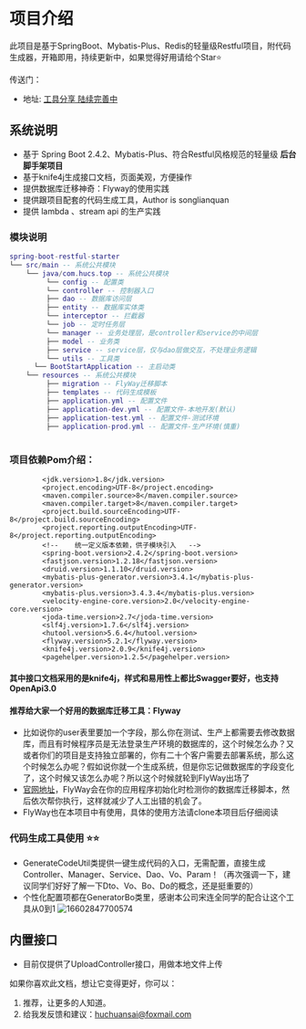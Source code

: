 
# 项目介绍
<p>此项目是基于SpringBoot、Mybatis-Plus、Redis的轻量级Restful项目，附代码生成器，开箱即用，持续更新中，如果觉得好用请给个Star⭐️</p>
传送门：

* 地址: [工具分享 陆续完善中](https://github.com/huchuansai/spring-boot-restful-starter)

## 系统说明

- 基于 Spring Boot 2.4.2、Mybatis-Plus、符合Restful风格规范的轻量级 **后台脚手架项目**
- 基于knife4j生成接口文档，页面美观，方便操作
- 提供数据库迁移神奇：Flyway的使用实践
- 提供跟项目配套的代码生成工具，Author is songlianquan
- 提供 lambda 、stream api 的生产实践

### 模块说明

```lua
spring-boot-restful-starter
└── src/main -- 系统公共模块
    └── java/com.hucs.top -- 系统公共模块
         └── config -- 配置类
         └── controller -- 控制器入口
         ├── dao -- 数据库访问层
         ├── entity -- 数据库实体类
         └── interceptor -- 拦截器
         └── job -- 定时任务层
         └── manager -- 业务处理层，是controller和service的中间层
         ├── model -- 业务类
         ├── service -- service层，仅与dao层做交互，不处理业务逻辑
         └── utils -- 工具类
      └── BootStartApplication -- 主启动类
    └── resources -- 系统公共模块
         ├── migration -- FlyWay迁移脚本
         ├── templates -- 代码生成模板
         ├── application.yml -- 配置文件
         ├── application-dev.yml -- 配置文件-本地开发(默认)
         ├── application-test.yml -- 配置文件-测试环境
         ├── application-prod.yml -- 配置文件-生产环境(慎重)
  
```

### 项目依赖Pom介绍：
``` code
        <jdk.version>1.8</jdk.version>
        <project.encoding>UTF-8</project.encoding>
        <maven.compiler.source>8</maven.compiler.source>
        <maven.compiler.target>8</maven.compiler.target>
        <project.build.sourceEncoding>UTF-8</project.build.sourceEncoding>
        <project.reporting.outputEncoding>UTF-8</project.reporting.outputEncoding>
        <!--    统一定义版本依赖，供子模块引入   -->
        <spring-boot.version>2.4.2</spring-boot.version>
        <fastjson.version>1.2.18</fastjson.version>
        <druid.version>1.1.10</druid.version>
        <mybatis-plus-generator.version>3.4.1</mybatis-plus-generator.version>
        <mybatis-plus.version>3.4.3.4</mybatis-plus.version>
        <velocity-engine-core.version>2.0</velocity-engine-core.version>
        <joda-time.version>2.7</joda-time.version>
        <slf4j.version>1.7.6</slf4j.version>
        <hutool.version>5.6.4</hutool.version>
        <flyway.version>5.2.1</flyway.version>
        <knife4j.version>2.0.9</knife4j.version>
        <pagehelper.version>1.2.5</pagehelper.version>
```
#### 其中接口文档采用的是knife4j，样式和易用性上都比Swagger要好，也支持OpenApi3.0
#### 推荐给大家一个好用的数据库迁移工具：Flyway
* 比如说你的user表里要加一个字段，那么你在测试、生产上都需要去修改数据库，而且有时候程序员是无法登录生产环境的数据库的，这个时候怎么办？又或者你们的项目是支持独立部署的，你有二十个客户需要去部署系统，那么这个时候怎么办呢？假如说你就一个生成系统，但是你忘记做数据库的字段变化了，这个时候又该怎么办呢？所以这个时候就轮到FlyWay出场了
* [官网地址](https://flywaydb.org/documentation/)，FlyWay会在你的应用程序初始化时检测你的数据库迁移脚本，然后依次帮你执行，这样就减少了人工出错的机会了。
* FlyWay也在本项目中有使用，具体的使用方法请clone本项目后仔细阅读

### 代码生成工具使用 ⭐️⭐️
* GenerateCodeUtil类提供一键生成代码的入口，无需配置，直接生成Controller、Manager、Service、Dao、Vo、Param！（再次强调一下，建议同学们好好了解一下Dto、Vo、Bo、Do的概念，还是挺重要的）
* 个性化配置项都在GeneratorBo类里，感谢本公司宋连全同学的配合让这个工具从0到1
![16602847700574](https://live-cloud-cvoon.oss-cn-hangzhou.aliyuncs.com/image/1660284779724-fb3e490c-b8db-4427.jpg)
## 内置接口
* 目前仅提供了UploadController接口，用做本地文件上传

如果你喜欢此文档，想让它变得更好，你可以：
1. 推荐，让更多的人知道。
2. 给我发反馈和建议：<huchuansai@foxmail.com>
